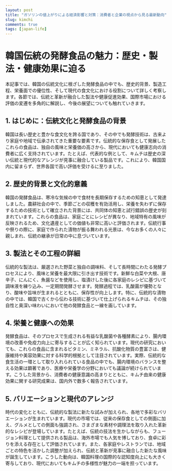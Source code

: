 ```yaml
---
layout: post
title: "ガソリンの値上がりによる経済影響と対策：消費者と企業の視点から見る最新動向"
slug: kimchi
comments: true
tags: [japan-life]
---
```


# 韓国伝統の発酵食品の魅力：歴史・製法・健康効果に迫る

本記事では、韓国の伝統文化に根ざした発酵食品の中でも、歴史的背景、製造工程、栄養面での優位性、そして現代の食文化における役割について詳しく考察します。各節では、伝統と革新が融合した製法や健康促進効果、国際市場における評価の変遷を多角的に解説し、今後の展望についても触れていきます。

<script async src="https://pagead2.googlesyndication.com/pagead/js/adsbygoogle.js?client=ca-pub-7886659064712565"
     crossorigin="anonymous"></script>
<!-- 광고2 -->
<ins class="adsbygoogle"
     style="display:block"
     data-ad-client="ca-pub-7886659064712565"
     data-ad-slot="1101493367"
     data-ad-format="auto"
     data-full-width-responsive="true"></ins>
<script>
     (adsbygoogle = window.adsbygoogle || []).push({});
</script>

## 1. はじめに：伝統文化と発酵食品の背景

韓国は長い歴史と豊かな食文化を誇る国であり、その中でも発酵技術は、古来より家庭や地域で伝承されてきた重要な要素です。伝統的な保存食として発展したこれらの食品は、独自の風味と栄養価の高さから、現代においても健康志向の消費者に広く支持されています。たとえば、代表的な例として、キムチは歴史の深い伝統と現代的なアレンジが見事に融合している製品です。これにより、韓国国内に留まらず、世界各国で高い評価を受けるに至りました。

## 2. 歴史的背景と文化的意義

韓国の発酵食品は、寒冷な気候の中で食材を長期保存するための知恵として発達しました。農耕社会の中で、季節ごとの収穫を有効活用し、栄養を失わずに保存するための技術として確立された背景には、共同体の知恵と試行錯誤の歴史が刻まれています。これらの食品は、家庭ごとにレシピが異なり、地域特有の風味が反映されるため、文化遺産としての価値も非常に高いと評価されます。伝統行事や祭りの際に、家庭で作られた漬物が振る舞われる光景は、今なお多くの人々に親しまれ、伝統の継承が日常の中に息づいています。

## 3. 製法とその工程の詳細

伝統的な製法は、厳選された野菜と独自の調味料、そして長時間にわたる発酵プロセスにより、風味と栄養を最大限に引き出す技術です。新鮮な白菜や大根、唐辛子、にんにく、魚醤などを使用し、塩漬けした後に各家庭のレシピに基づいて調味液を練り込み、一定期間発酵させます。発酵過程では、乳酸菌が優勢となり、酸味や旨味が生まれるとともに、保存性が向上します。特に、伝統的な漬物の中では、韓国で古くから伝わる技術に基づいて仕上げられるキムチは、その独自性と奥深い味わいにおいて他の発酵食品と一線を画しています。

## 4. 栄養と健康への効果

発酵食品は、そのプロセスで生成される有益な乳酸菌や各種酵素により、腸内環境の改善や免疫力向上に寄与することが広く知られています。現代の研究においても、これらの食品に含まれるビタミン、ミネラル、抗酸化物質の豊富さは、健康維持や美容効果に対する科学的根拠として注目されています。実際、伝統的な食生活の一環として取り入れられている食品の中でも、腸内環境のバランスを整える効果は顕著であり、医療や栄養学の分野においても議論が続けられています。こうした背景から、消費者の健康意識の高まりとともに、キムチ由来の健康効果に関する研究成果は、国内外で数多く報告されています。

<script async src="https://pagead2.googlesyndication.com/pagead/js/adsbygoogle.js?client=ca-pub-7886659064712565"
     crossorigin="anonymous"></script>
<!-- 광고2 -->
<ins class="adsbygoogle"
     style="display:block"
     data-ad-client="ca-pub-7886659064712565"
     data-ad-slot="1101493367"
     data-ad-format="auto"
     data-full-width-responsive="true"></ins>
<script>
     (adsbygoogle = window.adsbygoogle || []).push({});
</script>

## 5. バリエーションと現代のアレンジ

時代の変化とともに、伝統的な製法に新たな試みが加えられ、各地で多彩なバリエーションが生まれています。現代の市場では、従来の保存食としての側面に加え、グルメとしての側面も強調され、さまざまな素材や調理法を取り入れた革新的なレシピが登場しています。たとえば、伝統の技法を生かしながらも、フュージョン料理として提供される製品は、海外市場でも人気を博しており、食卓に彩りを添える存在として評価されています。また、各家庭やレストランでは、地域ごとの特色を活かした調整が加えられ、伝統と革新が見事に融合した新たな風味が誕生しています。こうした動向は、韓国料理の国際的な認知度向上にも大きく寄与しており、現代においてもキムチの多様性が魅力の一端を担っています。

<script async src="https://pagead2.googlesyndication.com/pagead/js/adsbygoogle.js?client=ca-pub-7886659064712565"
     crossorigin="anonymous"></script>
<!-- 광고2 -->
<ins class="adsbygoogle"
     style="display:block"
     data-ad-client="ca-pub-7886659064712565"
     data-ad-slot="1101493367"
     data-ad-format="auto"
     data-full-width-responsive="true"></ins>
<script>
     (adsbygoogle = window.adsbygoogle || []).push({});

## 6. 市場動向と国際的な影響

グローバル化の進展により、韓国発の伝統発酵食品は世界中の食卓に上るようになりました。各国の消費者は、健康効果や独特の風味に惹かれ、これらの食品を積極的に取り入れる傾向が強まっています。国際市場では、現地の食文化と融合した製品開発が進む一方で、伝統的な製法や品質を守るための規格や認証制度の整備が求められています。実際、栄養成分や発酵過程の厳しい管理が評価される中で、各メーカーはブランド価値を高め、輸出拡大に努めています。市場調査のデータによると、韓国発の発酵食品は、今後も健康志向の高まりとともに需要が拡大することが予測され、その中でも特定の伝統製品は国際競争力の源泉となる可能性が高いとされています。

| 項目             | 従来製品        | 現代アレンジ製品  | 特徴                                   |
|------------------|-----------------|------------------|----------------------------------------|
| 発酵期間         | 数週間～数ヶ月  | 短縮または延長    | 発酵管理の技術革新による調整が可能         |
| 原材料           | 伝統的野菜類    | 多様な野菜・果実  | 地域や季節に応じた素材の採用               |
| 健康効果         | 基本的な栄養補給| 乳酸菌の増強      | 科学的研究に基づく効果の追求               |
| 味のバリエーション| 伝統的酸味と辛味| 新感覚の風味      | 消費者の嗜好に合わせた多彩な調整が可能       |

## 7. 結論：伝統と革新の融合が生む未来

以上の考察から、韓国の伝統発酵食品は、長い歴史と深い文化的背景を持ちつつ、現代の健康志向やグローバルな食文化の潮流に柔軟に対応していることが明らかとなりました。各工程で培われた製法と最新技術の融合により、品質や風味の向上が実現され、今後も世界各地でその魅力が再評価されることは間違いありません。これからも、伝統を守りながら新たな価値を生み出す取り組みが進む中で、キムチをはじめとする発酵食品は、健康と食文化の両面から国際的に注目され続けるでしょう。

<script async src="https://pagead2.googlesyndication.com/pagead/js/adsbygoogle.js?client=ca-pub-7886659064712565"
     crossorigin="anonymous"></script>
<!-- 광고2 -->
<ins class="adsbygoogle"
     style="display:block"
     data-ad-client="ca-pub-7886659064712565"
     data-ad-slot="1101493367"
     data-ad-format="auto"
     data-full-width-responsive="true"></ins>
<script>
     (adsbygoogle = window.adsbygoogle || []).push({});
</script>